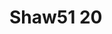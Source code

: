 <a name="material" />

# Shaw51 20
<script type="application/ld+json">
  {
    "@context": "https://schema.org/",
    "@type": "ChemicalSubstance",
    "http://purl.org/dc/terms/conformsTo":
      {
        "@type": "CreativeWork",
        "@id": "https://bioschemas.org/profiles/ChemicalSubstance/0.4-RELEASE/"
      },
    "@id": "https://egonw.github.io/nanowiki/nanowiki50.html#material",
    "name": "Shaw51 20",
    "sameAs: "http://127.0.0.1/mediawiki/index.php/Special:URIResolver/Shaw51_20"
  }
</script>

